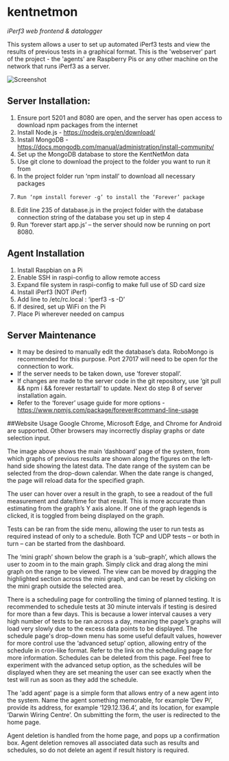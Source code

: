 # kentnetmon
*iPerf3 web frontend &amp; datalogger*

This system allows a user to set up automated iPerf3 tests and view the results of previous tests in a graphical format. This is the 'webserver' part of the project - the 'agents' are Raspberry Pis or any other machine on the network that runs iPerf3 as a server.

![Screenshot](http://i.imgur.com/MEstUXo.png)

## Server Installation:
 1. Ensure port 5201 and 8080 are open, and the server has open access to download npm packages from the internet
 2.	Install Node.js - https://nodejs.org/en/download/
 3.	Install MongoDB - https://docs.mongodb.com/manual/administration/install-community/
 4.	Set up the MongoDB database to store the KentNetMon data
 5.	Use git clone to download the project to the folder you want to run it from
 6.	In the project folder run ‘npm install’ to download all necessary packages
 7.	    Run ‘npm install forever -g’ to install the ‘Forever’ package
 8.	Edit line 235 of database.js in the project folder with the database connection string of the database you set up in step 4
 9.	Run ‘forever start app.js’ – the server should now be running on port 8080.

## Agent Installation
 1.	Install Raspbian on a Pi
 2.	Enable SSH in raspi-config to allow remote access
 3.	Expand file system in raspi-config to make full use of SD card size
 4.	Install iPerf3 (NOT iPerf)
 5.	Add line to /etc/rc.local : ‘iperf3 -s -D’
 6.	If desired, set up WiFi on the Pi
 7.	Place Pi wherever needed on campus

## Server Maintenance
 - It may be desired to manually edit the database’s data. RoboMongo is recommended for this purpose. Port 27017 will need to be open for the connection to work.
 - If the server needs to be taken down, use ‘forever stopall’.
 - If changes are made to the server code in the git repository, use ‘git pull && npm i && forever restartall’ to update. Next do step 8 of server installation again. 
 - Refer to the ‘forever’ usage guide for more options - https://www.npmjs.com/package/forever#command-line-usage 

##Website Usage
Google Chrome, Microsoft Edge, and Chrome for Android are supported. Other browsers may incorrectly display graphs or date selection input.

The image above shows the main ‘dashboard’ page of the system, from which graphs of previous results are shown along the figures on the left-hand side showing the latest data. The date range of the system can be selected from the drop-down calendar. When the date range is changed, the page will reload data for the specified graph. 

The user can hover over a result in the graph, to see a readout of the full measurement and date/time for that result. This is more accurate than estimating from the graph’s Y axis alone. If one of the graph legends is clicked, it is toggled from being displayed on the graph.

Tests can be ran from the side menu, allowing the user to run tests as required instead of only to a schedule. Both TCP and UDP tests – or both in turn – can be started from the dashboard.

The ‘mini graph’ shown below the graph is a ‘sub-graph’, which allows the user to zoom in to the main graph. Simply click and drag along the mini graph on the range to be viewed. The view can be moved by dragging the highlighted section across the mini graph, and can be reset by clicking on the mini graph outside the selected area.

There is a scheduling page for controlling the timing of planned testing. It is recommended to schedule tests at 30 minute intervals if testing is desired for more than a few days. This is because a lower interval causes a very high number of tests to be ran across a day, meaning the page’s graphs will load very slowly due to the excess data points to be displayed. The schedule page's drop-down menu has some useful default values, however for more control use the ‘advanced setup’ option, allowing entry of the schedule in cron-like format. Refer to the link on the scheduling page for more information. Schedules can be deleted from this page. Feel free to experiment with the advanced setup option, as the schedules will be displayed when they are set meaning the user can see exactly when the test will run as soon as they add the schedule.

The 'add agent' page is a simple form that allows entry of a new agent into the system. Name the agent something memorable, for example ‘Dev Pi’, provide its address, for example ‘129.12.136.4’, and its location, for example ‘Darwin Wiring Centre’. On submitting the form, the user is redirected to the home page. 

Agent deletion is handled from the home page, and pops up a confirmation box. Agent deletion removes all associated data such as results and schedules, so do not delete an agent if result history is required. 

